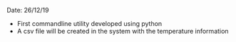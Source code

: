 Date: 26/12/19
- First commandline utility developed using python
- A csv file will be created in the system with the temperature information
